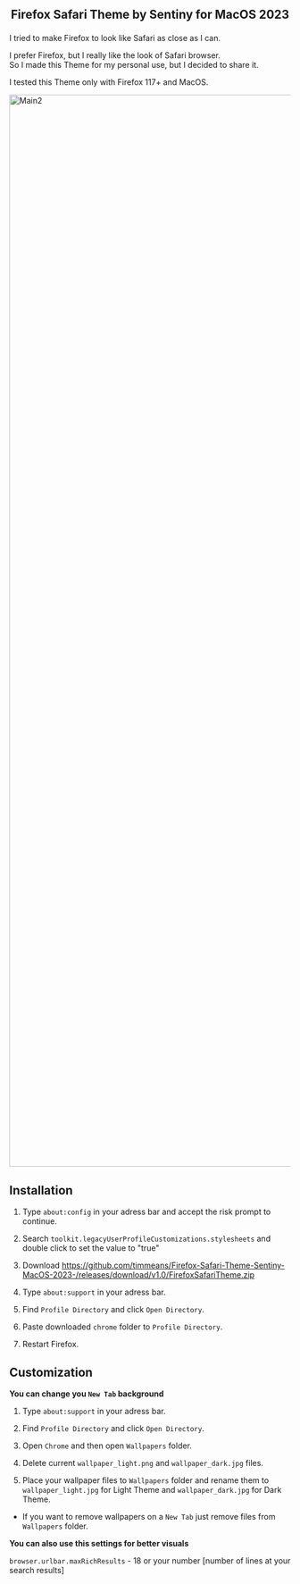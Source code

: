 ## <p align="center"><b>Firefox Safari Theme by Sentiny for MacOS 2023</b></p>

I tried to make Firefox to look like Safari as close as I can.

I prefer Firefox, but I really like the look of Safari browser.<br>
So I made this Theme for my personal use, but I decided to share it.

I tested this Theme only with Firefox 117+ and MacOS.


<img width="1920" alt="Main2" src="https://github.com/timmeans/Firefox-Safari-Theme-Sentiny-MacOS-2023-/assets/125558706/4547e392-698d-4326-9945-701410010f2c">

## Installation

1. Type `about:config` in your adress bar and accept the risk prompt to continue.
 	
2. Search `toolkit.legacyUserProfileCustomizations.stylesheets` and double click to set the value to "true"

3. Download https://github.com/timmeans/Firefox-Safari-Theme-Sentiny-MacOS-2023-/releases/download/v1.0/FirefoxSafariTheme.zip
    
4. Type `about:support` in your adress bar.

5. Find `Profile Directory` and click `Open Directory`.

6. Paste downloaded `chrome` folder to `Profile Directory`.

7. Restart Firefox.

## Customization

<b>You can change you `New Tab` background</b>

1. Type `about:support` in your adress bar.

2. Find `Profile Directory` and click `Open Directory`.

3. Open `Chrome` and then open `Wallpapers` folder.

4. Delete current `wallpaper_light.png` and `wallpaper_dark.jpg` files.

5. Place your wallpaper files to `Wallpapers` folder and rename them to `wallpaper_light.jpg` for Light Theme and `wallpaper_dark.jpg` for Dark Theme.

* If you want to remove wallpapers on a `New Tab` just remove files from `Wallpapers` folder.


<b>You can also use this settings for better visuals</b>

`browser.urlbar.maxRichResults` - 18 or your number [number of lines at your search results]
